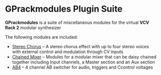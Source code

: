 # GPrackmodules Plugin Suite

**GPrackmodules** is a suite of miscellaneous modules for the virtual **VCV Rack 2** modular synthesizer

The following modules are included:

- [Stereo Chorus](StereoChorus.html) – A stereo chorus effect with up to four stereo voices with external control and modulation through CV inputs
- [Chained Mixer](ChainedMixer.html) – Modules for a modular mixer that can be daisy chained together including Input channels, a Master section and an Aux section
- [AB4](AB4.html) – 4 channel AB switcher for audio, triggers and Ccontrol voltages

